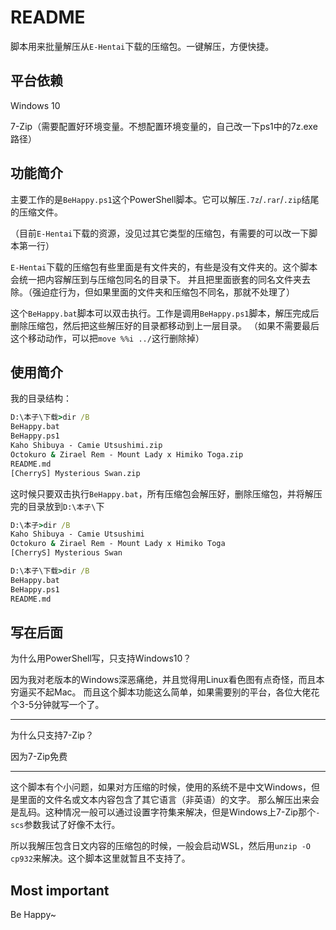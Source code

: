 # README

脚本用来批量解压从`E-Hentai`下载的压缩包。一键解压，方便快捷。

## 平台依赖

Windows 10

7-Zip（需要配置好环境变量。不想配置环境变量的，自己改一下ps1中的7z.exe路径）

## 功能简介

主要工作的是`BeHappy.ps1`这个PowerShell脚本。它可以解压`.7z`/`.rar`/`.zip`结尾的压缩文件。

（目前`E-Hentai`下载的资源，没见过其它类型的压缩包，有需要的可以改一下脚本第一行）

`E-Hentai`下载的压缩包有些里面是有文件夹的，有些是没有文件夹的。这个脚本会统一把内容解压到与压缩包同名的目录下。
并且把里面嵌套的同名文件夹去除。（强迫症行为，但如果里面的文件夹和压缩包不同名，那就不处理了）

这个`BeHappy.bat`脚本可以双击执行。工作是调用`BeHappy.ps1`脚本，解压完成后删除压缩包，然后把这些解压好的目录都移动到上一层目录。
（如果不需要最后这个移动动作，可以把`move %%i ../`这行删除掉）

## 使用简介

我的目录结构：

```cmd
D:\本子\下载>dir /B
BeHappy.bat
BeHappy.ps1
Kaho Shibuya - Camie Utsushimi.zip
Octokuro & Zirael Rem - Mount Lady x Himiko Toga.zip
README.md
[CherryS] Mysterious Swan.zip
```

这时候只要双击执行`BeHappy.bat`，所有压缩包会解压好，删除压缩包，并将解压完的目录放到`D:\本子\`下

```cmd
D:\本子>dir /B
Kaho Shibuya - Camie Utsushimi
Octokuro & Zirael Rem - Mount Lady x Himiko Toga
[CherryS] Mysterious Swan
```

```cmd
D:\本子\下载>dir /B
BeHappy.bat
BeHappy.ps1
README.md
```

## 写在后面

为什么用PowerShell写，只支持Windows10？

因为我对老版本的Windows深恶痛绝，并且觉得用Linux看色图有点奇怪，而且本穷逼买不起Mac。
而且这个脚本功能这么简单，如果需要别的平台，各位大佬花个3-5分钟就写一个了。

---

为什么只支持7-Zip？

因为7-Zip免费

---

这个脚本有个小问题，如果对方压缩的时候，使用的系统不是中文Windows，但是里面的文件名或文本内容包含了其它语言（非英语）的文字。
那么解压出来会是乱码。这种情况一般可以通过设置字符集来解决，但是Windows上7-Zip那个`-scs`参数我试了好像不太行。

所以我解压包含日文内容的压缩包的时候，一般会启动WSL，然后用`unzip -O cp932`来解决。这个脚本这里就暂且不支持了。

## Most important

Be Happy~
